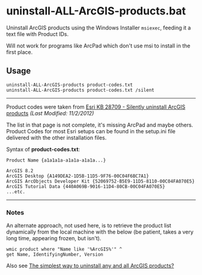 # uninstall-ALL-ArcGIS-products.bat

Uninstall ArcGIS products using the Windows Installer `msiexec`, feeding it a text file with Product IDs.

Will not work for programs like ArcPad which don't use msi to install in the first place.  

## Usage  
    uninstall-ALL-ArcGIS-products product-codes.txt
    uninstall-ALL-ArcGIS-products product-codes.txt /silent

---------
Product codes were taken from [Esri KB 28709 - Silently uninstall ArcGIS products](http://support.esri.com/en/knowledgebase/techarticles/detail/28709) *(Last Modified: 11/2/2012)*

The list in that page is not complete, it's missing ArcPad and maybe others. Product Codes for most Esri setups can be found in the setup.ini file delivered with the other installation files.

Syntax of **product-codes.txt**:

    Product Name {a1a1a1a-a1a1a-a1a1a...}
    
    ArcGIS 8.2
    ArcGIS Desktop {A149DEA2-1D5B-11D5-9F76-00C04F6BC7A1}
    ArcGIS ArcObjects Developer Kit {52069752-B5E9-11D5-8110-00C04FA070E5}
    ArcGIS Tutorial Data {440A069B-9016-11D4-80CB-00C04FA070E5}
    ...etc.
    

-----
### Notes

An alternate approach, not used here, is to retrieve the product list dynamically from the local machine with the below (be patient, takes a very long time, appearing frozen, but isn't).

	wmic product where "Name like '%ArcGIS%'" ^
	get Name, IdentifyingNumber, Version 


Also see [The simplest way to uninstall any and all ArcGIS products?](http://gis.stackexchange.com/questions/49290/the-simplest-way-to-uninstall-any-and-all-arcgis-products)